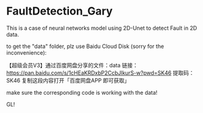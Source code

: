 # FaultDetection_Gary
This is a case of  neural networks model using 2D-Unet to detect Fault in 2D data.



to get the "data" folder, plz use Baidu Cloud Disk (sorry for the inconvenience):






【超级会员V3】通过百度网盘分享的文件：data
链接：https://pan.baidu.com/s/1cHEaKRDxbP2CcbJlkurS-w?pwd=SK46 
提取码：SK46 
复制这段内容打开「百度网盘APP 即可获取」




make sure the corresponding code is working with the data! 



GL!
